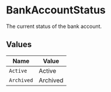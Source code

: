 # BankAccountStatus

The current status of the bank account.


## Values

| Name       | Value      |
| ---------- | ---------- |
| `Active`   | Active     |
| `Archived` | Archived   |